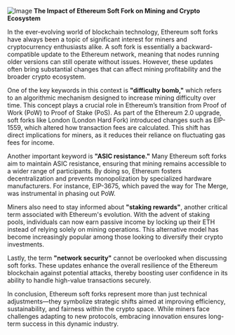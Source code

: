
![Image](https://github.com/user-attachments/assets/31692037-0104-4703-abd1-696b6a7dd41b)
**The Impact of Ethereum Soft Fork on Mining and Crypto Ecosystem**

In the ever-evolving world of blockchain technology, Ethereum soft forks have always been a topic of significant interest for miners and cryptocurrency enthusiasts alike. A soft fork is essentially a backward-compatible update to the Ethereum network, meaning that nodes running older versions can still operate without issues. However, these updates often bring substantial changes that can affect mining profitability and the broader crypto ecosystem.

One of the key keywords in this context is **"difficulty bomb,"** which refers to an algorithmic mechanism designed to increase mining difficulty over time. This concept plays a crucial role in Ethereum’s transition from Proof of Work (PoW) to Proof of Stake (PoS). As part of the Ethereum 2.0 upgrade, soft forks like London (London Hard Fork) introduced changes such as EIP-1559, which altered how transaction fees are calculated. This shift has direct implications for miners, as it reduces their reliance on fluctuating gas fees for income.

Another important keyword is **"ASIC resistance."** Many Ethereum soft forks aim to maintain ASIC resistance, ensuring that mining remains accessible to a wider range of participants. By doing so, Ethereum fosters decentralization and prevents monopolization by specialized hardware manufacturers. For instance, EIP-3675, which paved the way for The Merge, was instrumental in phasing out PoW.

Miners also need to stay informed about **"staking rewards"**, another critical term associated with Ethereum's evolution. With the advent of staking pools, individuals can now earn passive income by locking up their ETH instead of relying solely on mining operations. This alternative model has become increasingly popular among those looking to diversify their crypto investments.

Lastly, the term **"network security"** cannot be overlooked when discussing soft forks. These updates enhance the overall resilience of the Ethereum blockchain against potential attacks, thereby boosting user confidence in its ability to handle high-value transactions securely.

In conclusion, Ethereum soft forks represent more than just technical adjustments—they symbolize strategic shifts aimed at improving efficiency, sustainability, and fairness within the crypto space. While miners face challenges adapting to new protocols, embracing innovation ensures long-term success in this dynamic industry.